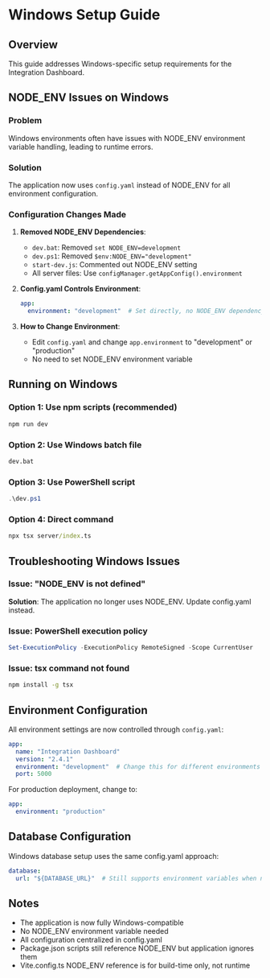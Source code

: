 # Windows Setup Guide

## Overview
This guide addresses Windows-specific setup requirements for the Integration Dashboard.

## NODE_ENV Issues on Windows

### Problem
Windows environments often have issues with NODE_ENV environment variable handling, leading to runtime errors.

### Solution
The application now uses `config.yaml` instead of NODE_ENV for all environment configuration.

### Configuration Changes Made

1. **Removed NODE_ENV Dependencies**:
   - `dev.bat`: Removed `set NODE_ENV=development`
   - `dev.ps1`: Removed `$env:NODE_ENV="development"`
   - `start-dev.js`: Commented out NODE_ENV setting
   - All server files: Use `configManager.getAppConfig().environment`

2. **Config.yaml Controls Environment**:
   ```yaml
   app:
     environment: "development"  # Set directly, no NODE_ENV dependency
   ```

3. **How to Change Environment**:
   - Edit `config.yaml` and change `app.environment` to "development" or "production"
   - No need to set NODE_ENV environment variable

## Running on Windows

### Option 1: Use npm scripts (recommended)
```cmd
npm run dev
```

### Option 2: Use Windows batch file
```cmd
dev.bat
```

### Option 3: Use PowerShell script
```powershell
.\dev.ps1
```

### Option 4: Direct command
```cmd
npx tsx server/index.ts
```

## Troubleshooting Windows Issues

### Issue: "NODE_ENV is not defined"
**Solution**: The application no longer uses NODE_ENV. Update config.yaml instead.

### Issue: PowerShell execution policy
```powershell
Set-ExecutionPolicy -ExecutionPolicy RemoteSigned -Scope CurrentUser
```

### Issue: tsx command not found
```cmd
npm install -g tsx
```

## Environment Configuration

All environment settings are now controlled through `config.yaml`:

```yaml
app:
  name: "Integration Dashboard"
  version: "2.4.1"
  environment: "development"  # Change this for different environments
  port: 5000
```

For production deployment, change to:
```yaml
app:
  environment: "production"
```

## Database Configuration

Windows database setup uses the same config.yaml approach:

```yaml
database:
  url: "${DATABASE_URL}"  # Still supports environment variables when needed
```

## Notes

- The application is now fully Windows-compatible
- No NODE_ENV environment variable needed
- All configuration centralized in config.yaml
- Package.json scripts still reference NODE_ENV but application ignores them
- Vite.config.ts NODE_ENV reference is for build-time only, not runtime